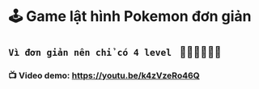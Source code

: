 # 🕹 Game lật hình Pokemon đơn giản 
## ```Vì đơn giản nên chỉ có 4 level ``` 🤦‍♀️🤦‍♀️🤦‍♀️
### 📺 Video demo: https://youtu.be/k4zVzeRo46Q
